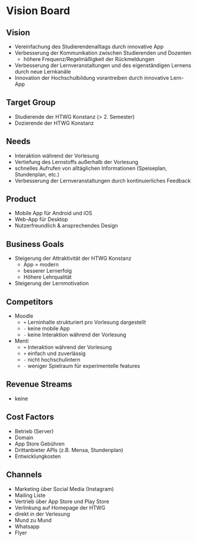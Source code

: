 # Vision Board

## Vision

- Vereinfachung des Studierendenalltags durch innovative App
- Verbesserung der Kommunikation zwischen Studierenden und Dozenten
  - höhere Frequenz/Regelmäßigkeit der Rückmeldungen
- Verbesserung der Lernveranstaltungen und des eigenständigen Lernens durch neue Lernkanäle
- Innovation der Hochschulbildung vorantreiben durch innovative Lern-App

## Target Group

- Studierende der HTWG Konstanz (> 2. Semester)
- Dozierende der HTWG Konstanz

## Needs

- Interaktion während der Vorlesung
- Vertiefung des Lernstoffs außerhalb der Vorlesung
- schnelles Aufrufen von alltäglichen Informationen (Speiseplan, Stundenplan, etc.)
- Verbesserung der Lernveranstaltungen durch kontinuierliches Feedback

## Product

- Mobile App für Android und iOS
- Web-App für Desktop
- Nutzerfreundlich & ansprechendes Design

## Business Goals

- Steigerung der Attraktivität der HTWG Konstanz
  - App = modern
  - besserer Lernerfolg
  - Höhere Lehrqualität
- Steigerung der Lernmotivation

## Competitors

- Moodle
  - `+` Lerninhalte strukturiert pro Vorlesung dargestellt
  - `-` keine mobile App
  - `-` keine Interaktion während der Vorlesung
- Menti
  - `+` Interaktion während der Vorlesung
  - `+` einfach und zuverlässig
  - `-` nicht hochschulintern
  - `-` weniger Spielraum für experimentelle features

## Revenue Streams

- keine

## Cost Factors

- Betrieb (Server)
- Domain
- App Store Gebühren
- Drittanbieter APIs (z.B. Mensa, Stundenplan)
- Entwicklungkosten

## Channels

- Marketing über Social Media (Instagram)
- Mailing Liste
- Vertrieb über App Store und Play Store
- Verlinkung auf Homepage der HTWG
- direkt in der Verlesung
- Mund zu Mund
- Whatsapp
- Flyer